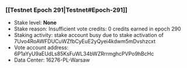 ### [[Testnet Epoch 291|Testnet#Epoch-291]]
* Stake level: **None**
* Stake reason: Insufficient vote credits: 0 credits earned in epoch 290
* Staking activity: stake account busy due to stake activation of 7Uvo4RoAWFDUCuWZfbCyEuE2yQyei4kdwm5mDvshzcxt
* Vote account address: 6P1aYyU9aEUdLs85KsFuWL34bWZRrrmghcPVPo9hBcHc
* Data Center: 16276-PL-Warsaw